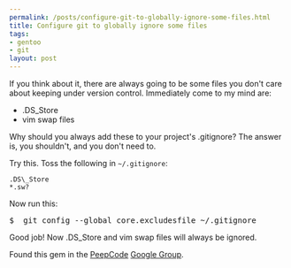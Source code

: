 ```yaml
--- 
permalink: /posts/configure-git-to-globally-ignore-some-files.html
title: Configure git to globally ignore some files
tags: 
- gentoo
- git
layout: post
---
```

If you think about it, there are always going to be some files you don't care about keeping under version control. Immediately come to my mind are:

 * .DS_Store
 * vim swap files

Why should you always add these to your project's .gitignore? The answer is, you shouldn't, and you don't need to.

Try this. Toss the following in `~/.gitignore`:

<pre><code>.DS\_Store
*.sw?</code></pre>

Now run this:

<pre class="terminal unix"><samp class="prompt shell">$ </samp> <kbd class="shell">git config --global core.excludesfile ~/.gitignore</kbd></pre>

Good job! Now .DS_Store and vim swap files will always be ignored.

Found this gem in the [PeepCode](http://www.peepcode.com) [Google Group](http://groups.google.com/group/peepcode/browse_thread/thread/fe6f9c1fc9d6e725).
